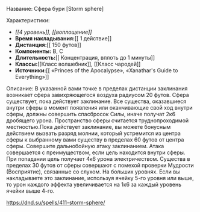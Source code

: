 Название: Сфера бури \[Storm sphere] 

Характеристики:
- *[[4 уровень]], [[воплощение]]*
- **Время накладывания:**[[ 1 действие]]
- **Дистанция:**[[ 150 футов]]
- **Компоненты:** В, С
- **Длительность:**[[ Концентрация, вплоть до 1 минуты]]
- **Классы:**[[Класс  волшебник]], [[Класс чародей]]
- **Источники:**[[ «Princes of the Apocalypse», «Xanathar's Guide to Everything»]]

Описание:
В указанной вами точке в пределах дистанции заклинания возникает сфера завихряющегося воздуха радиусом 20 футов. Сфера существует, пока действует заклинание. Все существа, оказавшиеся внутри сферы в момент появления или оканчивающие свой ход внутри сферы, должны совершить спасбросок Силы, иначе получат 2к6 дробящего урона. Пространство сферы считается труднопроходимой местностью.Пока действует заклинание, вы можете бонусным действием вызвать разряд молнии, который устремится из центра сферы к выбранному вами существу в пределах 60 футов от центра сферы. Совершите дальнобойную атаку заклинанием. Атака совершается с преимуществом, если цель находится внутри сферы. При попадании цель получает 4к6 урона электричеством.
Существа в пределах 30 футов от сферы совершают с помехой проверки Мудрости (Восприятие), связанные со слухом.
На больших уровнях. Если вы накладываете это заклинание, используя ячейку 5-го уровня или выше, то урон каждого эффекта увеличивается на 1к6 за каждый уровень ячейки выше 4-го.

https://dnd.su/spells/411-storm-sphere/